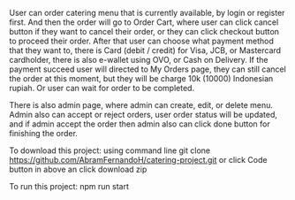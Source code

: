 User can order catering menu that is currently available, by login or register first. And then the order will go to Order Cart, where user can click cancel button if they want to cancel their order, or they can click checkout button to proceed their order.
After that user can choose what payment method that they want to, there is Card (debit / credit) for Visa, JCB, or Mastercard cardholder, there is also e-wallet using OVO, or Cash on Delivery.
If the payment succeed user will directed to My Orders page, they can still cancel the order at this moment, but they will be charge 10k (10000) Indonesian rupiah. Or user can wait for order to be completed.

There is also admin page, where admin can create, edit, or delete menu. Admin also can accept or reject orders, user order status will be updated, and if admin accept the order then admin also can click done button for finishing the order.

To download this project:
using command line
git clone https://github.com/AbramFernandoH/catering-project.git
or 
click Code button in above an click download zip

To run this project:
npm run start